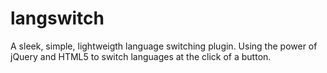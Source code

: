 langswitch
==========

A sleek, simple, lightweigth language switching plugin. Using the power of jQuery and HTML5 to switch languages at the click of a button.
